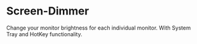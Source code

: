 # Screen-Dimmer
Change your monitor brightness for each individual monitor. With System Tray and HotKey functionality.
